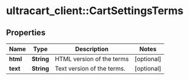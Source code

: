 # ultracart_client::CartSettingsTerms

## Properties
Name | Type | Description | Notes
------------ | ------------- | ------------- | -------------
**html** | **String** | HTML version of the terms | [optional] 
**text** | **String** | Text version of the terms. | [optional] 



